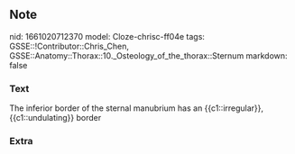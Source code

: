 ## Note
nid: 1661020712370
model: Cloze-chrisc-ff04e
tags: GSSE::!Contributor::Chris_Chen, GSSE::Anatomy::Thorax::10._Osteology_of_the_thorax::Sternum
markdown: false

### Text
<div class="toggle">
  The inferior border of the sternal manubrium has an
  {{c1::irregular}}, {{c1::undulating}} border
</div>

### Extra

